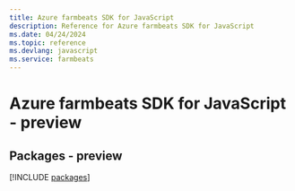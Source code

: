 ```yaml
---
title: Azure farmbeats SDK for JavaScript
description: Reference for Azure farmbeats SDK for JavaScript
ms.date: 04/24/2024
ms.topic: reference
ms.devlang: javascript
ms.service: farmbeats
---
```

# Azure farmbeats SDK for JavaScript - preview
## Packages - preview
[!INCLUDE [packages](farmbeats-index.md)]
